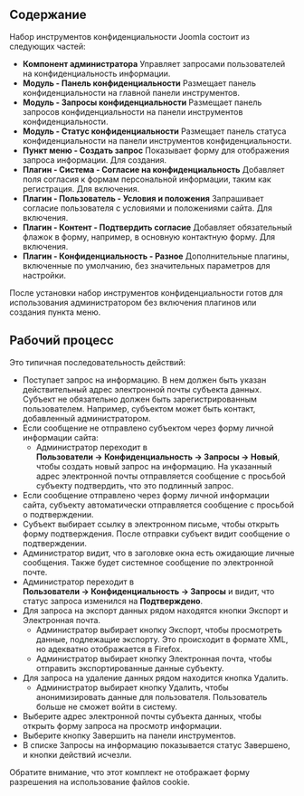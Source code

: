 <!-- Filename: Help4.x:Components_Privacy_Outline / Display title: Контур конфиденциальности -->

## Содержание

Набор инструментов конфиденциальности Joomla состоит из следующих частей:

- **Компонент администратора** Управляет запросами пользователей на конфиденциальность информации.
- **Модуль - Панель конфиденциальности** Размещает панель конфиденциальности на главной панели инструментов.
- **Модуль - Запросы конфиденциальности** Размещает панель запросов конфиденциальности на
  панели инструментов конфиденциальности.
- **Модуль - Статус конфиденциальности** Размещает панель статуса конфиденциальности на
  панели инструментов конфиденциальности.
- **Пункт меню - Создать запрос** Показывает форму для отображения
  запроса информации. Для создания.
- **Плагин - Система - Согласие на конфиденциальность** Добавляет поля согласия к формам персональной
  информации, таким как регистрация. Для включения.
- **Плагин - Пользователь - Условия и положения** Запрашивает согласие пользователя с
  условиями и положениями сайта. Для включения.
- **Плагин - Контент - Подтвердить согласие** Добавляет обязательный флажок в
  форму, например, в основную контактную форму. Для включения.
- **Плагин - Конфиденциальность - Разное** Дополнительные плагины, включенные по умолчанию,
  без значительных параметров для настройки.

После установки набор инструментов конфиденциальности готов для использования администратором
без включения плагинов или создания пункта меню.

## Рабочий процесс

Это типичная последовательность действий:

- Поступает запрос на информацию. В нем должен быть указан действительный адрес электронной почты субъекта данных. Субъект не обязательно должен быть зарегистрированным пользователем. Например, субъектом может быть контакт, добавленный администратором.
- Если сообщение не отправлено субъектом через форму личной информации сайта:
  - Администратор переходит в **Пользователи → Конфиденциальность → Запросы → Новый**, чтобы создать новый запрос на информацию. На указанный адрес электронной почты отправляется сообщение с просьбой субъекту подтвердить, что это подлинный запрос.
- Если сообщение отправлено через форму личной информации сайта, субъекту автоматически отправляется сообщение с просьбой о подтверждении.
- Субъект выбирает ссылку в электронном письме, чтобы открыть форму подтверждения. После отправки субъект видит сообщение о подтверждении.
- Администратор видит, что в заголовке окна есть ожидающие личные сообщения. Также будет системное сообщение по электронной почте.
- Администратор переходит в **Пользователи → Конфиденциальность → Запросы** и видит, что статус запроса изменился на **Подтверждено**.
- Для запроса на экспорт данных рядом находятся кнопки Экспорт и Электронная почта.
  - Администратор выбирает кнопку Экспорт, чтобы просмотреть данные, подлежащие экспорту. Это происходит в формате XML, но адекватно отображается в Firefox.
  - Администратор выбирает кнопку Электронная почта, чтобы отправить экспортированные данные субъекту.
- Для запроса на удаление данных рядом находится кнопка Удалить.
  - Администратор выбирает кнопку Удалить, чтобы анонимизировать данные для пользователя. Пользователь больше не сможет войти в систему.
- Выберите адрес электронной почты субъекта данных, чтобы открыть форму запроса на просмотр информации.
- Выберите кнопку Завершить на панели инструментов.
- В списке Запросы на информацию показывается статус Завершено, и кнопки действий исчезли.

Обратите внимание, что этот комплект не отображает форму разрешения на использование файлов cookie.

